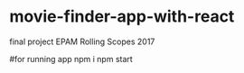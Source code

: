 # movie-finder-app-with-react
final project EPAM Rolling Scopes 2017

#for running app
npm i
npm start
